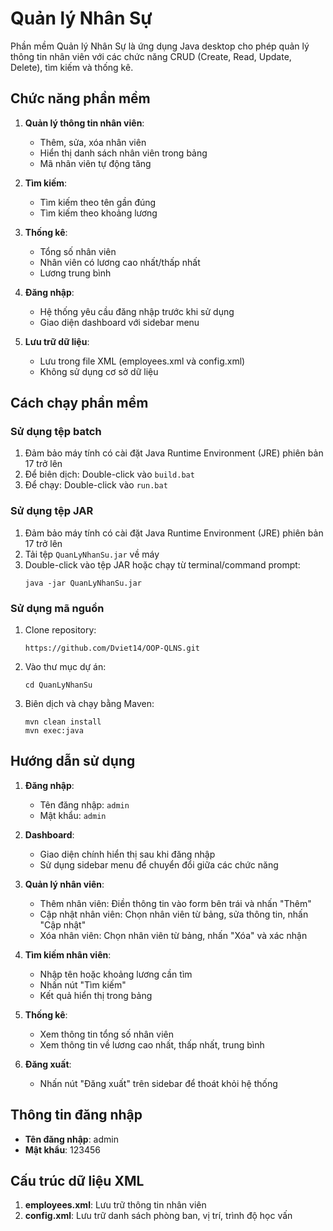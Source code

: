 # Quản lý Nhân Sự

Phần mềm Quản lý Nhân Sự là ứng dụng Java desktop cho phép quản lý thông tin nhân viên với các chức năng CRUD (Create, Read, Update, Delete), tìm kiếm và thống kê.

## Chức năng phần mềm

1. **Quản lý thông tin nhân viên**:
   - Thêm, sửa, xóa nhân viên
   - Hiển thị danh sách nhân viên trong bảng
   - Mã nhân viên tự động tăng

2. **Tìm kiếm**:
   - Tìm kiếm theo tên gần đúng
   - Tìm kiếm theo khoảng lương

3. **Thống kê**:
   - Tổng số nhân viên
   - Nhân viên có lương cao nhất/thấp nhất
   - Lương trung bình

4. **Đăng nhập**:
   - Hệ thống yêu cầu đăng nhập trước khi sử dụng
   - Giao diện dashboard với sidebar menu

5. **Lưu trữ dữ liệu**:
   - Lưu trong file XML (employees.xml và config.xml)
   - Không sử dụng cơ sở dữ liệu

## Cách chạy phần mềm

### Sử dụng tệp batch
1. Đảm bảo máy tính có cài đặt Java Runtime Environment (JRE) phiên bản 17 trở lên
2. Để biên dịch: Double-click vào `build.bat`
3. Để chạy: Double-click vào `run.bat`

### Sử dụng tệp JAR
1. Đảm bảo máy tính có cài đặt Java Runtime Environment (JRE) phiên bản 17 trở lên
2. Tải tệp `QuanLyNhanSu.jar` về máy
3. Double-click vào tệp JAR hoặc chạy từ terminal/command prompt:
   ```
   java -jar QuanLyNhanSu.jar
   ```

### Sử dụng mã nguồn
1. Clone repository:
   ```
   https://github.com/Dviet14/OOP-QLNS.git
   ```
2. Vào thư mục dự án:
   ```
   cd QuanLyNhanSu
   ```
3. Biên dịch và chạy bằng Maven:
   ```
   mvn clean install
   mvn exec:java
   ```

## Hướng dẫn sử dụng

1. **Đăng nhập**:
   - Tên đăng nhập: `admin`
   - Mật khẩu: `admin`

2. **Dashboard**:
   - Giao diện chính hiển thị sau khi đăng nhập
   - Sử dụng sidebar menu để chuyển đổi giữa các chức năng

3. **Quản lý nhân viên**:
   - Thêm nhân viên: Điền thông tin vào form bên trái và nhấn "Thêm"
   - Cập nhật nhân viên: Chọn nhân viên từ bảng, sửa thông tin, nhấn "Cập nhật"
   - Xóa nhân viên: Chọn nhân viên từ bảng, nhấn "Xóa" và xác nhận

4. **Tìm kiếm nhân viên**:
   - Nhập tên hoặc khoảng lương cần tìm
   - Nhấn nút "Tìm kiếm"
   - Kết quả hiển thị trong bảng

5. **Thống kê**:
   - Xem thông tin tổng số nhân viên
   - Xem thông tin về lương cao nhất, thấp nhất, trung bình

6. **Đăng xuất**:
   - Nhấn nút "Đăng xuất" trên sidebar để thoát khỏi hệ thống

## Thông tin đăng nhập
- **Tên đăng nhập**: admin
- **Mật khẩu**: 123456

## Cấu trúc dữ liệu XML

1. **employees.xml**: Lưu trữ thông tin nhân viên
2. **config.xml**: Lưu trữ danh sách phòng ban, vị trí, trình độ học vấn

